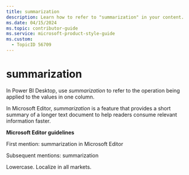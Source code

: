```yaml
---
title: summarization
description: Learn how to refer to "summarization" in your content.
ms.date: 04/15/2024
ms.topic: contributor-guide
ms.service: microsoft-product-style-guide
ms.custom:
  - TopicID 56709
---
```



# summarization

In Power BI Desktop, use *summarization* to refer to the operation being applied to the values in one column.

In Microsoft Editor, *summarization* is a feature that provides a short summary of a longer text document to help readers consume relevant information faster.  

**Microsoft Editor guidelines**  

First mention: summarization in Microsoft Editor  

Subsequent mentions: summarization  

Lowercase. Localize in all markets.  

